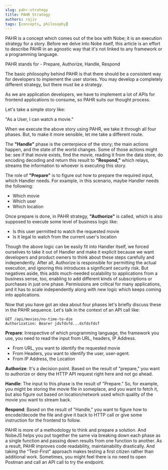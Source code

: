 ```yaml
---
slug: pahr-strategy
title: PAHR Strategy
authors: rajiv
tags: [concepts, philosophy]
---
```


PAHR is a concept which comes out of the box with Nobe; it is an execution strategy for a story. Before we delve into Nobe itself, this article is an effort to describe PAHR in an agnostic way that it's not linked to any framework or a programming language.

<!--truncate-->

PAHR stands for - Prepare, Authorize, Handle, Respond

The basic philosophy behind PAHR is that there should be a consistent way for developers to implement the user stories. You may develop a completely different strategy, but there must be a strategy.

As we are application developers, we have to implement a lot of APIs for frontend applications to consume, so PAHR suits our thought process.

Let's take a simple story like:

"As a User, I can watch a movie."

When we execute the above story using PAHR, we take it through all four phases. But, to make it more sensible, let me take a different route.

The **"Handle"** phase is the centerpiece of the story; the main actions happen, and the state of the world changes. Some of those actions might be: see if that movie exists, find the movie, reading it from the data store, do encoding decoding and return this result to **"Respond,"** which relays, streams the information to whoever is executing this story.

The role of **"Prepare"** is to figure out how to prepare the required input, which Handler needs. For example, in this scenario, maybe Handler needs the following:

- Which movie
- Which user
- Which location

Once prepare is done, in PAHR strategy, **"Authorize"** is called, which is also supposed to execute some level of business logic like:

- Is this user permitted to watch the requested movie
- Is it legal to watch from the current user's location

Though the above logic can be easily fit into Handler itself, we forced ourselves to take it out of Handler and make it explicit because we want developers and product owners to think about these steps carefully and independently. After all, Authorize is responsible for permitting the actual execution, and ignoring this introduces a significant security risk. But negatives aside, this adds much-needed scalability to applications from a business sense, too, enabling to add different kinds of subscriptions or purchases in just one phase. Permissions are critical for many applications, and it has to scale independently along with new logic which keeps coming into applications.

Now that you have got an idea about four phases let's briefly discuss these in the PAHR sequence. Let's talk in the context of an API call like:

```
GET /api/movies/no-time-to-die
Authorization: Bearer jdsfdsfd...dsfdsfdsf
```

**Prepare**: Irrespective of which programming language, the framework you use, you need to read the input from URL, headers, IP Address.

- From URL, you want to identify the requested movie
- From Headers, you want to identify the user, user-agent.
- From IP Address, the Location

**Authorize**: It's a decision point. Based on the result of "prepare," you want to authorize or deny the HTTP API request right here and not go ahead.

**Handle**: The input to this phase is the result of "Prepare." So, for example, you might be storing the movie file in someplace, and you want to fetch it, but also figure out based on location/network used which quality of the movie you want to stream back.

**Respond**: Based on the result of "Handle," you want to figure how to encode/decode the file and give it back to HTTP call or give some instruction for the frontend to follow.

PAHR is more of a methodology to think and prepare a solution. And NobeJS helps you put together the same via breaking down each phase as a single function and passing down results from one function to another. As a result, PAHR improves code readability, maintainability drastically. And taking the "Test-First" approach makes testing a first citizen rather than additional work. Sometimes, you might feel there is no need to open Postman and call an API call to try the endpoint.

